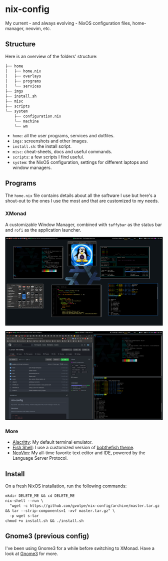 nix-config
==========

My current - and always evolving - NixOS configuration files, home-manager, neovim, etc.

## Structure

Here is an overview of the folders' structure:

```
├── home
│   ├── home.nix
│   ├── overlays
│   ├── programs
│   └── services
├── imgs
├── install.sh
├── misc
├── scripts
└── system
    ├── configuration.nix
    └── machine
    └── wm
```

- `home`: all the user programs, services and dotfiles.
- `imgs`: screenshots and other images.
- `install.sh`: the install script.
- `misc`: cheat-sheets, docs and useful commands.
- `scripts`: a few scripts I find useful.
- `system`: the NixOS configuration, settings for different laptops and window managers.

## Programs

The `home.nix` file contains details about all the software I use but here's a shout-out to the ones I use the most and that are customized to my needs.

### XMonad

A customizable Window Manager, combined with `taffybar` as the status bar and `rofi` as the application launcher.

![xmonad](imgs/xmonad-2.png)

![xmonad](imgs/xmonad-1.png)

### More

- [Alacritty](https://github.com/alacritty/alacritty): My default terminal emulator.
- [Fish Shell](https://fishshell.com/): I use a customized version of [bobthefish theme](https://github.com/oh-my-fish/theme-bobthefish).
- [NeoVim](https://neovim.io/): My all-time favorite text editor and IDE, powered by the Language Server Protocol.

## Install

On a fresh NixOS installation, run the following commands:

```shell
mkdir DELETE_ME && cd DELETE_ME
nix-shell --run \
  "wget -c https://github.com/gvolpe/nix-config/archive/master.tar.gz && tar --strip-components=1 -xvf master.tar.gz" \
  -p wget s-tar
chmod +x install.sh && ./install.sh
```

## Gnome3 (previous config)

I've been using Gnome3 for a while before switching to XMonad. Have a look at [Gnome3](./GNOME.md) for more.
